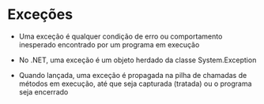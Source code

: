 # Exceções
* Uma exceção é qualquer condição de erro ou comportamento inesperado encontrado por um programa em execução

* No .NET, uma exceção é um objeto herdado da classe System.Exception

* Quando lançada, uma exceção é propagada na pilha de chamadas de 
métodos em execução, até que seja capturada (tratada) ou o
programa seja encerrado
